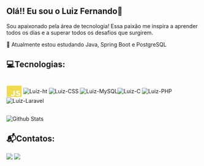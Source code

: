 ## Olá!! Eu sou o Luiz Fernando👋

<p>Sou apaixonado pela área de tecnologia! Essa paixão me inspira a aprender todos os dias e a superar todos os desafios que surgirem.</p> 


📑  Atualmente estou estudando Java, Spring Boot e PostgreSQL


## 💻Tecnologias:

<div style="display: inline_block; "><br><img align="center" alt="Luiz-Js" height="30" width="40" src="https://raw.githubusercontent.com/devicons/devicon/master/icons/javascript/javascript-plain.svg"> <img align="center" alt="Luiz-ht" height="35" width="40" src="https://cdn.jsdelivr.net/gh/devicons/devicon@latest/icons/html5/html5-plain-wordmark.svg" />  <img align="center" alt="Luiz-CSS" height="35" width="40" src="https://cdn.jsdelivr.net/gh/devicons/devicon@latest/icons/css3/css3-plain-wordmark.svg" /> <img class="img-MySQl" align="center" alt="Luiz-MySQL" height="50" width="50" src="https://cdn.jsdelivr.net/gh/devicons/devicon@latest/icons/mysql/mysql-plain-wordmark.svg"/><img align="center" alt="Luiz-C" height="30" width="40" src="https://cdn.jsdelivr.net/gh/devicons/devicon@latest/icons/c/c-original.svg"/> <img align="center" alt="Luiz-PHP" height="60" width="40"  src="https://cdn.jsdelivr.net/gh/devicons/devicon@latest/icons/php/php-original.svg"/>  <img align="center" alt="Luiz-Laravel" height="100" width="100"src="https://cdn.jsdelivr.net/gh/devicons/devicon@latest/icons/laravel/laravel-original-wordmark.svg" />
          


##

<img src="https://github-readme-stats.vercel.app/api/top-langs/?username=luizfsb&theme=dark&hide_border=false&include_all_commits=true&count_private=true&layout=compact" alt="Github Stats"/>

## 📬Contatos:
<div>
  <a href = "mailto:luizfernando.santosbrito@gmail.com"><img src="https://img.shields.io/badge/-Gmail-%23333?style=for-the-badge&logo=gmail&logoColor=white" target="_blank"></a>
  <a href="https://www.linkedin.com/in/luiz-fernando-santos-brito/" target="_blank"><img src="https://img.shields.io/badge/-LinkedIn-%230077B5?style=for-the-badge&logo=linkedin&logoColor=white" target="_blank"></a> 
</div>
